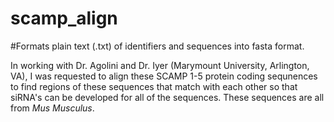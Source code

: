 # scamp_align
#Formats plain text (.txt) of identifiers and sequences into fasta format. 

In working with Dr. Agolini and Dr. Iyer (Marymount University, Arlington, VA), I was requested to align these SCAMP 1-5 protein coding sequnences to find regions of these sequences that match with each other so that siRNA's can be developed for all of the sequences. These sequences are all from *Mus Musculus*.

